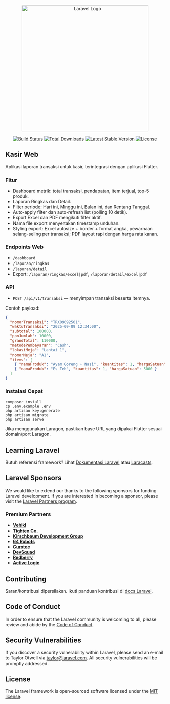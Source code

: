 <p align="center"><a href="https://laravel.com" target="_blank"><img src="https://raw.githubusercontent.com/laravel/art/master/logo-lockup/5%20SVG/2%20CMYK/1%20Full%20Color/laravel-logolockup-cmyk-red.svg" width="400" alt="Laravel Logo"></a></p>

<p align="center">
<a href="https://github.com/laravel/framework/actions"><img src="https://github.com/laravel/framework/workflows/tests/badge.svg" alt="Build Status"></a>
<a href="https://packagist.org/packages/laravel/framework"><img src="https://img.shields.io/packagist/dt/laravel/framework" alt="Total Downloads"></a>
<a href="https://packagist.org/packages/laravel/framework"><img src="https://img.shields.io/packagist/v/laravel/framework" alt="Latest Stable Version"></a>
<a href="https://packagist.org/packages/laravel/framework"><img src="https://img.shields.io/packagist/l/laravel/framework" alt="License"></a>
</p>

## Kasir Web

Aplikasi laporan transaksi untuk kasir, terintegrasi dengan aplikasi Flutter.

### Fitur
- Dashboard metrik: total transaksi, pendapatan, item terjual, top-5 produk.
- Laporan Ringkas dan Detail.
- Filter periode: Hari ini, Minggu ini, Bulan ini, dan Rentang Tanggal.
- Auto-apply filter dan auto-refresh list (polling 10 detik).
- Export Excel dan PDF mengikuti filter aktif.
- Nama file export menyertakan timestamp unduhan.
- Styling export: Excel autosize + border + format angka, pewarnaan selang-seling per transaksi; PDF layout rapi dengan harga rata kanan.

### Endpoints Web
- `/dashboard`
- `/laporan/ringkas`
- `/laporan/detail`
- Export: `/laporan/ringkas/excel|pdf`, `/laporan/detail/excel|pdf`

### API
- `POST /api/v1/transaksi` — menyimpan transaksi beserta itemnya.

Contoh payload:
```json
{
  "nomorTransaksi": "TRX09092501",
  "waktuTransaksi": "2025-09-09 12:34:00",
  "subtotal": 100000,
  "ppnJumlah": 10000,
  "grandTotal": 110000,
  "metodePembayaran": "Cash",
  "lokasiMeja": "Lantai 1",
  "nomorMeja": "A1",
  "items": [
    { "namaProduk": "Ayam Goreng + Nasi", "kuantitas": 1, "hargaSatuan": 25000 },
    { "namaProduk": "Es Teh", "kuantitas": 1, "hargaSatuan": 5000 }
  ]
}
```

### Instalasi Cepat
```
composer install
cp .env.example .env
php artisan key:generate
php artisan migrate
php artisan serve
```

Jika menggunakan Laragon, pastikan base URL yang dipakai Flutter sesuai domain/port Laragon.

## Learning Laravel

Butuh referensi framework? Lihat [Dokumentasi Laravel](https://laravel.com/docs) atau [Laracasts](https://laracasts.com).

## Laravel Sponsors

We would like to extend our thanks to the following sponsors for funding Laravel development. If you are interested in becoming a sponsor, please visit the [Laravel Partners program](https://partners.laravel.com).

### Premium Partners

- **[Vehikl](https://vehikl.com)**
- **[Tighten Co.](https://tighten.co)**
- **[Kirschbaum Development Group](https://kirschbaumdevelopment.com)**
- **[64 Robots](https://64robots.com)**
- **[Curotec](https://www.curotec.com/services/technologies/laravel)**
- **[DevSquad](https://devsquad.com/hire-laravel-developers)**
- **[Redberry](https://redberry.international/laravel-development)**
- **[Active Logic](https://activelogic.com)**

## Contributing

Saran/kontribusi dipersilakan. Ikuti panduan kontribusi di [docs Laravel](https://laravel.com/docs/contributions).

## Code of Conduct

In order to ensure that the Laravel community is welcoming to all, please review and abide by the [Code of Conduct](https://laravel.com/docs/contributions#code-of-conduct).

## Security Vulnerabilities

If you discover a security vulnerability within Laravel, please send an e-mail to Taylor Otwell via [taylor@laravel.com](mailto:taylor@laravel.com). All security vulnerabilities will be promptly addressed.

## License

The Laravel framework is open-sourced software licensed under the [MIT license](https://opensource.org/licenses/MIT).
